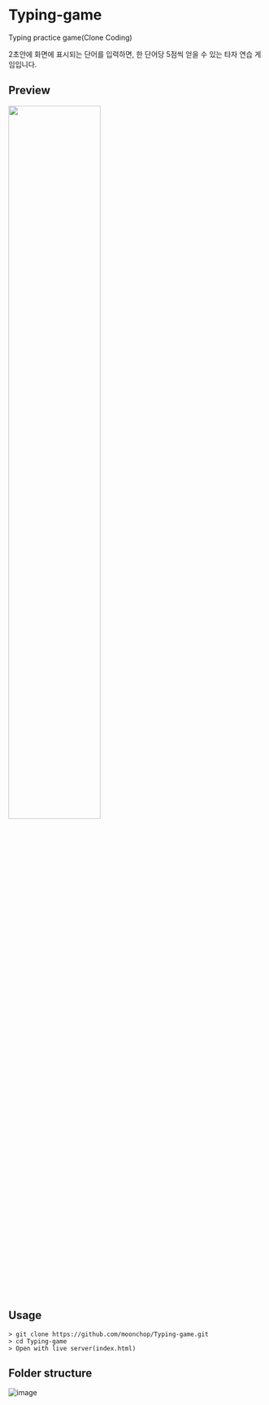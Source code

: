 # Typing-game
Typing practice game(Clone Coding)

2초안에 화면에 표시되는 단어를 입력하면, 한 단어당 5점씩 얻을 수 있는 타자 연습 게임입니다. 

## Preview
<img src=https://user-images.githubusercontent.com/82392767/218962978-69320aba-366e-44c4-a19d-7d8f504a0ce4.gif width="60%" height="60%"/>

## Usage
```
> git clone https://github.com/moonchop/Typing-game.git
> cd Typing-game
> Open with live server(index.html)
```
## Folder structure
![image](https://user-images.githubusercontent.com/82392767/218964937-f3d62942-2689-412c-8266-a66490528674.png)

